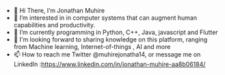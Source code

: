 - 👋 Hi There, I’m Jonathan Muhire
- 👀 I’m interested in in computer systems that can augment human capabilities and productivity. 
- 🌱 I’m currently programming in Python, C++, Java, javascript and Flutter
- 💞️ I'm looking forward to sharing knowledge on this platform, ranging from Machine learning, Internet-of-things , AI and more
- 📫 How to reach me Twitter @muhirejonatha14, or message me on LinkedIn :https://www.linkedin.com/in/jonathan-muhire-aa8b06184/

<!---
Jonathan-321/Jonathan-321 is a ✨ special ✨ repository because its `README.md` (this file) appears on your GitHub profile.
You can click the Preview link to take a look at your changes.
--->
